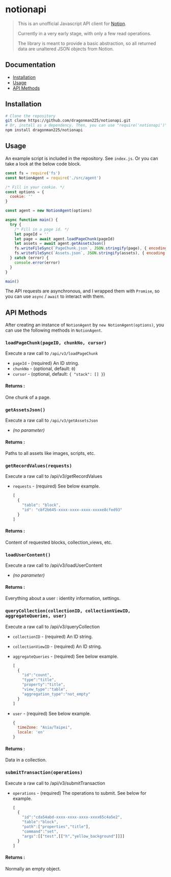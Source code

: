 # notionapi

> This is an unofficial Javascript API client for [Notion](https://www.notion.so).
>
> Currently in a very early stage, with only a few read operations.
>
> The library is meant to provide a basic abstraction, so all returned data are unaltered JSON objects from Notion.

## Documentation

* [Installation](#Installation)
* [Usage](#Usage)
* [API Methods](#API-Methods)

## Installation

```bash
# Clone the repository
git clone https://github.com/dragonman225/notionapi.git
# Or, install as a dependency. Then, you can use "require('notionapi')".
npm install dragonman225/notionapi
```

## Usage

An example script is included in the repository. See `index.js`.
Or you can take a look at the below code block.

```javascript
const fs = require('fs')
const NotionAgent = require('./src/agent')

/* Fill in your cookie. */
const options = {
  cookie: ''
}

const agent = new NotionAgent(options)

async function main() {
  try {
    /* Fill in a page id. */
    let pageId = ''
    let page = await agent.loadPageChunk(pageId)
    let assets = await agent.getAssetsJson()
    fs.writeFileSync(`PageChunk.json`, JSON.stringify(page), { encoding: 'utf-8' })
    fs.writeFileSync(`Assets.json`, JSON.stringify(assets), { encoding: 'utf-8' })
  } catch (error) {
    console.error(error)
  }
}

main()
```

The API requests are asynchronous, and I wrapped them with `Promise`, so you can use `async` / `await` to interact with them.

## API Methods

After creating an instance of `NotionAgent` by `new NotionAgent(options)`, you can use the following methods in `NotionAgent`.



### `loadPageChunk(pageID, chunkNo, cursor)`

Execute a raw call to `/api/v3/loadPageChunk`

* `pageId` - (required) An ID string.
* `chunkNo` - (optional, default: `0`)
* `cursor` - (optional, default: `{ "stack": [] }`)

#### Returns : 

One chunk of a page.



### `getAssetsJson()`

Execute a raw call to `/api/v3/getAssetsJson`

* *(no parameter)*

#### Returns : 

Paths to all assets like images, scripts, etc.



### `getRecordValues(requests)`

Execute a raw call to /api/v3/getRecordValues

* `requests` - (required) See below example.

  ```javascript
  [
    {
      "table": "block",
      "id": "cbf2b645-xxxx-xxxx-xxxx-xxxxe8cfed93"
    }
  ]
  ```


#### Returns : 

Content of requested blocks, collection_views, etc.



### `loadUserContent()`

Execute a raw call to /api/v3/loadUserContent

* *(no parameter)*

#### Returns : 

Everything about a user : identity information, settings.



### `queryCollection(collectionID, collectionViewID, aggregateQueries, user)`

Execute a raw call to /api/v3/queryCollection

* `collectionID` - (required) An ID string.

* `collectionViewID` - (required) An ID string.

* `aggregateQueries` - (required) See below example.

  ```javascript
  [
    {
      "id":"count",
      "type":"title",
      "property":"title",
      "view_type":"table",
      "aggregation_type":"not_empty"
    }
  ]
  ```

* `user` - (required) See below example.

  ```javascript
  {
    timeZone: "Asia/Taipei",
    locale: 'en'
  }
  ```

#### Returns : 

Data in a collection.



### `submitTransaction(operations)`

Execute a raw call to /api/v3/submitTransaction

* `operations` - (required) The operations to submit. See below for example.

  ```javascript
  [
    {
      "id":"cda54abd-xxxx-xxxx-xxxx-xxxx65c4a5e2",
      "table":"block",
      "path":["properties","title"],
      "command":"set",
      "args":[["test",[["h","yellow_background"]]]]
    }
  ]
  ```

#### Returns : 

Normally an empty object.